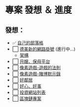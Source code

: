 # 專案 發想 ＆ 進度

## 發想：

- ✅ [自己的部落格](https://github.com/users/Lonck999/projects/9)
- ⬜ [德美新的網路掛號](https://github.com/users/Lonck999/projects/11) (進行中...)
  - [架構](./德美新的網路掛號.md)
- ⬜ [月嫂、保母平台](./月嫂、保母平台.md)
- ⬜ [像素遊戲-遊戲的法則](./像素遊戲-遊戲的法則.md)
- ⬜ [像素遊戲-賭博默示錄](./像素遊戲-賭博默示錄.md)
- ⬜ [好鄰居](./好鄰居.md)
- ⬜ [好心、好事](./好心、好事.md)
- ⬜ [投資網站列表](./投資網站列表.md)
- ⬜ [區塊鏈專案](./區塊鏈專案.md)
